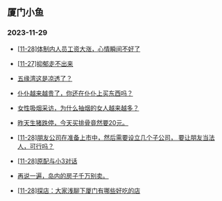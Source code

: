 ## 厦门小鱼 
### 2023-11-29

+ [[11-28]体制内人员工资大涨，心情瞬间不好了](http://bbs.xmfish.com/read-htm-tid-18112765.html)

+ [[11-27]抑郁走不出来](http://bbs.xmfish.com/read-htm-tid-18112510.html)

+ [五缘湾这是凉透了？](http://bbs.xmfish.com/read-htm-tid-18112782.html)

+ [仆仆越来越贵了，你还在仆仆上买东西吗？](http://bbs.xmfish.com/read-htm-tid-18112609.html)

+ [女性吸烟采访，为什么抽烟的女人越来越多？](http://bbs.xmfish.com/read-htm-tid-18112615.html)

+ [昨天生猪跌停，今天买排骨竟然要20元。](http://bbs.xmfish.com/read-htm-tid-18112610.html)

+ [[11-28]朋友公司在准备上市中，然后需要设立几个子公司， 要让朋友当法人，可行吗？](http://bbs.xmfish.com/read-htm-tid-18112785.html)

+ [[11-28]原配与小3对话](http://bbs.xmfish.com/read-htm-tid-18112761.html)

+ [再说一遍，岛内的房子千万别卖。](http://bbs.xmfish.com/read-htm-tid-18112888.html)

+ [[11-28]探店：大家浅聊下厦门有哪些好吃的店](http://bbs.xmfish.com/read-htm-tid-18112536.html)

